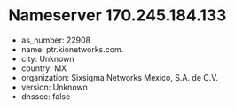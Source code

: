 # Nameserver 170.245.184.133

* as_number: 22908
* name: ptr.kionetworks.com.
* city: Unknown
* country: MX
* organization: Sixsigma Networks Mexico, S.A. de C.V.
* version: Unknown
* dnssec: false
